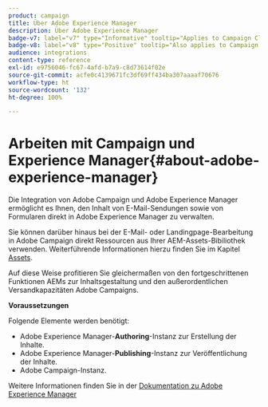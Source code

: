 ```yaml
---
product: campaign
title: Über Adobe Experience Manager
description: Über Adobe Experience Manager
badge-v7: label="v7" type="Informative" tooltip="Applies to Campaign Classic v7"
badge-v8: label="v8" type="Positive" tooltip="Also applies to Campaign v8"
audience: integrations
content-type: reference
exl-id: e9756046-fc67-4afd-b7a9-c8d73614f02e
source-git-commit: acfe0c4139671fc3df69ff434ba307aaaaf70676
workflow-type: ht
source-wordcount: '132'
ht-degree: 100%

---
```


# Arbeiten mit Campaign und Experience Manager{#about-adobe-experience-manager}



Die Integration von Adobe Campaign und Adobe Experience Manager ermöglicht es Ihnen, den Inhalt von E-Mail-Sendungen sowie von Formularen direkt in Adobe Experience Manager zu verwalten.

Sie können darüber hinaus bei der E-Mail- oder Landingpage-Bearbeitung in Adobe Campaign direkt Ressourcen aus Ihrer AEM-Assets-Bibiliothek verwenden. Weiterführende Informationen hierzu finden Sie im Kapitel [Assets](../../integrations/using/sharing-assets-with-adobe-experience-cloud.md).

Auf diese Weise profitieren Sie gleichermaßen von den fortgeschrittenen Funktionen AEMs zur Inhaltsgestaltung und den außerordentlichen Versandkapazitäten Adobe Campaigns.

**Voraussetzungen**

Folgende Elemente werden benötigt:

* Adobe Experience Manager-**Authoring**-Instanz zur Erstellung der Inhalte.
* Adobe Experience Manager-**Publishing**-Instanz zur Veröffentlichung der Inhalte.
* Adobe Campaign-Instanz.

Weitere Informationen finden Sie in der [Dokumentation zu Adobe Experience Manager](https://experienceleague.adobe.com/docs/experience-manager-65/classic-ui/campaign/classic-personalization-ac-campaign.html?lang=de)

